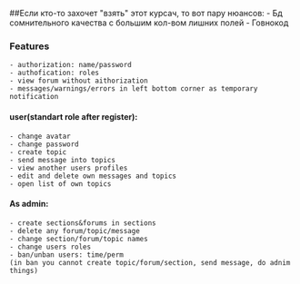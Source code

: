##Если кто-то захочет "взять" этот курсач, то вот пару нюансов:
	- Бд сомнительного качества с большим кол-вом лишних полей
	- Говнокод




### Features
	- authorization: name/password
	- authofication: roles
	- view forum without aithorization
	- messages/warnings/errors in left bottom corner as temporary notification
#### user(standart role after register):
	- change avatar
	- change password
	- create topic
	- send message into topics
	- view another users profiles
	- edit and delete own messages and topics
	- open list of own topics
#### As admin:
	- create sections&forums in sections
	- delete any forum/topic/message
	- change section/forum/topic names
	- change users roles
	- ban/unban users: time/perm
	(in ban you cannot create topic/forum/section, send message, do adnim things)

	


